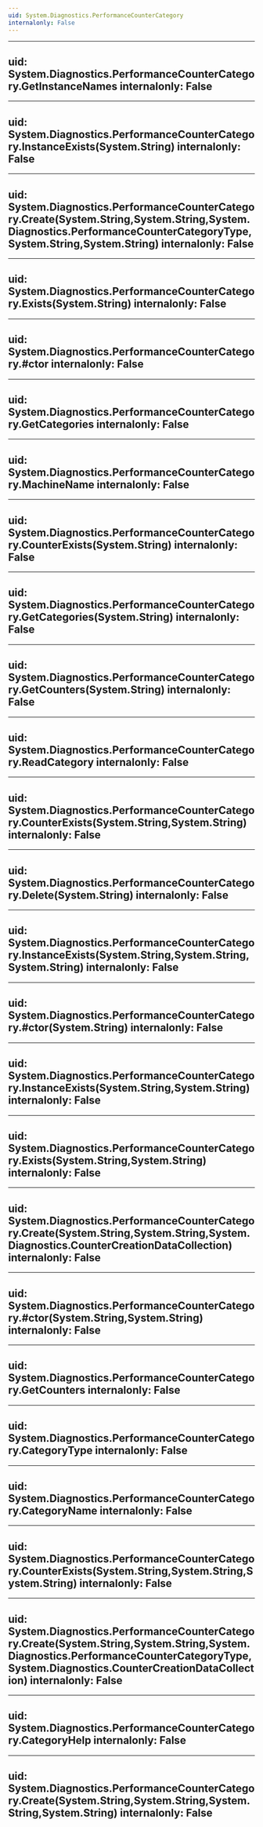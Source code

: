 ```yaml
---
uid: System.Diagnostics.PerformanceCounterCategory
internalonly: False
---
```


---
uid: System.Diagnostics.PerformanceCounterCategory.GetInstanceNames
internalonly: False
---

---
uid: System.Diagnostics.PerformanceCounterCategory.InstanceExists(System.String)
internalonly: False
---

---
uid: System.Diagnostics.PerformanceCounterCategory.Create(System.String,System.String,System.Diagnostics.PerformanceCounterCategoryType,System.String,System.String)
internalonly: False
---

---
uid: System.Diagnostics.PerformanceCounterCategory.Exists(System.String)
internalonly: False
---

---
uid: System.Diagnostics.PerformanceCounterCategory.#ctor
internalonly: False
---

---
uid: System.Diagnostics.PerformanceCounterCategory.GetCategories
internalonly: False
---

---
uid: System.Diagnostics.PerformanceCounterCategory.MachineName
internalonly: False
---

---
uid: System.Diagnostics.PerformanceCounterCategory.CounterExists(System.String)
internalonly: False
---

---
uid: System.Diagnostics.PerformanceCounterCategory.GetCategories(System.String)
internalonly: False
---

---
uid: System.Diagnostics.PerformanceCounterCategory.GetCounters(System.String)
internalonly: False
---

---
uid: System.Diagnostics.PerformanceCounterCategory.ReadCategory
internalonly: False
---

---
uid: System.Diagnostics.PerformanceCounterCategory.CounterExists(System.String,System.String)
internalonly: False
---

---
uid: System.Diagnostics.PerformanceCounterCategory.Delete(System.String)
internalonly: False
---

---
uid: System.Diagnostics.PerformanceCounterCategory.InstanceExists(System.String,System.String,System.String)
internalonly: False
---

---
uid: System.Diagnostics.PerformanceCounterCategory.#ctor(System.String)
internalonly: False
---

---
uid: System.Diagnostics.PerformanceCounterCategory.InstanceExists(System.String,System.String)
internalonly: False
---

---
uid: System.Diagnostics.PerformanceCounterCategory.Exists(System.String,System.String)
internalonly: False
---

---
uid: System.Diagnostics.PerformanceCounterCategory.Create(System.String,System.String,System.Diagnostics.CounterCreationDataCollection)
internalonly: False
---

---
uid: System.Diagnostics.PerformanceCounterCategory.#ctor(System.String,System.String)
internalonly: False
---

---
uid: System.Diagnostics.PerformanceCounterCategory.GetCounters
internalonly: False
---

---
uid: System.Diagnostics.PerformanceCounterCategory.CategoryType
internalonly: False
---

---
uid: System.Diagnostics.PerformanceCounterCategory.CategoryName
internalonly: False
---

---
uid: System.Diagnostics.PerformanceCounterCategory.CounterExists(System.String,System.String,System.String)
internalonly: False
---

---
uid: System.Diagnostics.PerformanceCounterCategory.Create(System.String,System.String,System.Diagnostics.PerformanceCounterCategoryType,System.Diagnostics.CounterCreationDataCollection)
internalonly: False
---

---
uid: System.Diagnostics.PerformanceCounterCategory.CategoryHelp
internalonly: False
---

---
uid: System.Diagnostics.PerformanceCounterCategory.Create(System.String,System.String,System.String,System.String)
internalonly: False
---
